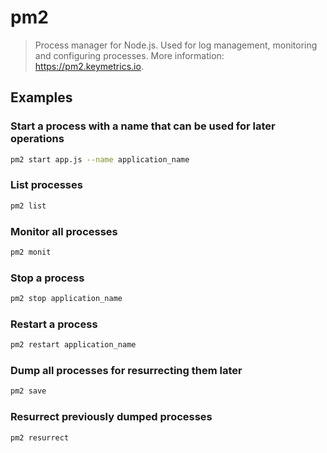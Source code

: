 # pm2

> Process manager for Node.js. Used for log management, monitoring and configuring processes. More information: <https://pm2.keymetrics.io>.

## Examples

### Start a process with a name that can be used for later operations

```bash
pm2 start app.js --name application_name
```

### List processes

```bash
pm2 list
```

### Monitor all processes

```bash
pm2 monit
```

### Stop a process

```bash
pm2 stop application_name
```

### Restart a process

```bash
pm2 restart application_name
```

### Dump all processes for resurrecting them later

```bash
pm2 save
```

### Resurrect previously dumped processes

```bash
pm2 resurrect
```
